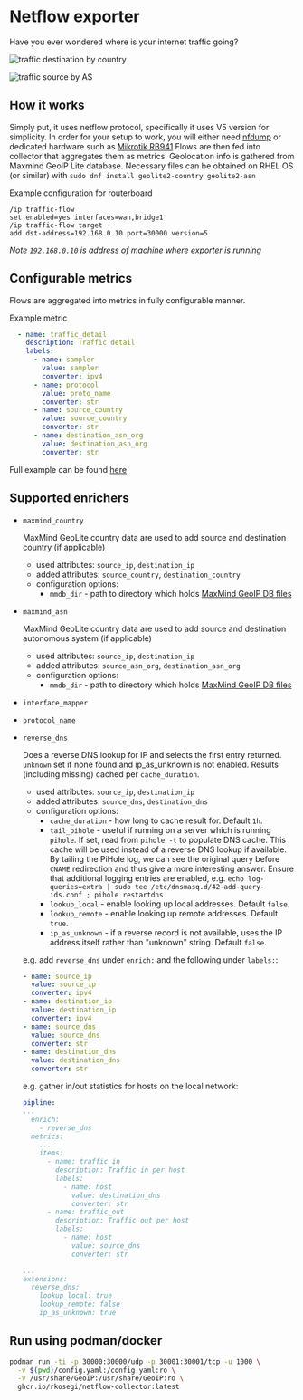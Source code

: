 # Netflow exporter

Have you ever wondered where is your internet traffic going?

![traffic destination by country](docs/traffic_destination_by_country.png)

![traffic source by AS](docs/traffic_source_by_as.png)

## How it works

Simply put, it uses netflow protocol, specifically it uses V5 version for simplicity.
In order for your setup to work, you will either need [nfdump](https://github.com/phaag/nfdump)
or dedicated hardware such as [Mikrotik RB941](https://mikrotik.com/product/RB941-2nD)
Flows are then fed into collector that aggregates them as metrics.
Geolocation info is gathered from Maxmind GeoIP Lite database.
Necessary files can be obtained on RHEL OS (or similar) with `sudo dnf install geolite2-country geolite2-asn`


Example configuration for routerboard
```
/ip traffic-flow
set enabled=yes interfaces=wan,bridge1
/ip traffic-flow target
add dst-address=192.168.0.10 port=30000 version=5
```

_Note `192.168.0.10` is address of machine where exporter is running_

## Configurable metrics

Flows are aggregated into metrics in fully configurable manner.

Example metric
```yaml
  - name: traffic_detail
    description: Traffic detail
    labels:
      - name: sampler
        value: sampler
        converter: ipv4
      - name: protocol
        value: proto_name
        converter: str
      - name: source_country
        value: source_country
        converter: str
      - name: destination_asn_org
        value: destination_asn_org
        converter: str
```

Full example can be found [here](docs/config.yaml)

## Supported enrichers


- `maxmind_country`

  MaxMind GeoLite country data are used to add source and destination country (if applicable)
  - used attributes: `source_ip`, `destination_ip`
  - added attributes: `source_country`, `destination_country`
  - configuration options:
    - `mmdb_dir` - path to directory which holds [MaxMind GeoIP DB files](https://dev.maxmind.com/geoip/geolite2-free-geolocation-data)

- `maxmind_asn`

  MaxMind GeoLite country data are used to add source and destination autonomous system (if applicable)
  - used attributes: `source_ip`, `destination_ip`
  - added attributes: `source_asn_org`, `destination_asn_org`
  - configuration options:
    - `mmdb_dir` - path to directory which holds [MaxMind GeoIP DB files](https://dev.maxmind.com/geoip/geolite2-free-geolocation-data)

- `interface_mapper`
- `protocol_name`

- `reverse_dns`

  Does a reverse DNS lookup for IP and selects the first entry returned. `unknown` set if none found and ip_as_unknown is not enabled. Results (including missing) cached per `cache_duration`.

  - used attributes: `source_ip`, `destination_ip`
  - added attributes: `source_dns`, `destination_dns`
  - configuration options:
    - `cache_duration` - how long to cache result for. Default `1h`.
    - `tail_pihole` - useful if running on a server which is running `pihole`. If set, read from `pihole -t` to populate DNS cache. This cache will be used instead of a reverse DNS lookup if available. By tailing the PiHole log, we can see the original query before `CNAME` redirection and thus give a more interesting answer. Ensure that additional logging entries are enabled, e.g. `echo log-queries=extra | sudo tee /etc/dnsmasq.d/42-add-query-ids.conf ; pihole restartdns`
    - `lookup_local` - enable looking up local addresses. Default `false`.
    - `lookup_remote` - enable looking up remote addresses. Default `true`.
    - `ip_as_unknown` - if a reverse record is not available, uses the IP address itself rather than "unknown" string. Default `false`.

  e.g. add `reverse_dns` under `enrich:` and the following under `labels:`:

  ```yaml
  - name: source_ip
    value: source_ip
    converter: ipv4
  - name: destination_ip
    value: destination_ip
    converter: ipv4
  - name: source_dns
    value: source_dns
    converter: str
  - name: destination_dns
    value: destination_dns
    converter: str
  ```

  e.g. gather in/out statistics for hosts on the local network:
  ```yaml
  pipline:
  ...
    enrich:
      - reverse_dns
    metrics:
      ...
      items:
        - name: traffic_in
          description: Traffic in per host
          labels:
            - name: host
              value: destination_dns
              converter: str
        - name: traffic_out
          description: Traffic out per host
          labels:
            - name: host
              value: source_dns
              converter: str

  ...
  extensions:
    reverse_dns:
      lookup_local: true
      lookup_remote: false
      ip_as_unknown: true
  ```

## Run using podman/docker

```bash
podman run -ti -p 30000:30000/udp -p 30001:30001/tcp -u 1000 \
  -v $(pwd)/config.yaml:/config.yaml:ro \
  -v /usr/share/GeoIP:/usr/share/GeoIP:ro \
  ghcr.io/rkosegi/netflow-collector:latest
```
